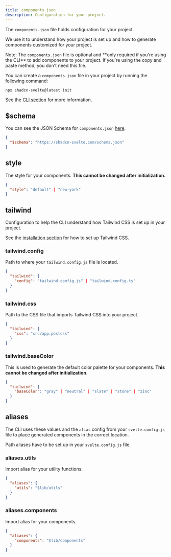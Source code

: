 ```yaml
---
title: components.json
description: Configuration for your project.
---
```


<script>
    import { Callout, ComponentPreview } from '@/components/docs'
</script>

The `components.json` file holds configuration for your project.

We use it to understand how your project is set up and how to generate components customized for your project.

<Callout class="mt-6">
  Note: The <code>components.json</code> file is optional and **only required if you're
  using the CLI** to add components to your project. If you're using the copy
  and paste method, you don't need this file.
</Callout>

You can create a `components.json` file in your project by running the following command:

```bash
npx shadcn-svelte@latest init
```

See the [CLI section](/docs/cli) for more information.

## $schema

You can see the JSON Schema for `components.json` [here](https://shadcn-svelte.com/schema.json).

```json title="components.json"
{
  "$schema": "https://shadcn-svelte.com/schema.json"
}
```

## style

The style for your components. **This cannot be changed after initialization.**

```json title="components.json"
{
  "style": "default" | "new-york"
}
```

<ComponentPreview name="card-with-form">

<div />

</ComponentPreview>

## tailwind

Configuration to help the CLI understand how Tailwind CSS is set up in your project.

See the [installation section](/docs/installation) for how to set up Tailwind CSS.

### tailwind.config

Path to where your `tailwind.config.js` file is located.

```json title="components.json"
{
  "tailwind": {
    "config": "tailwind.config.js" | "tailwind.config.ts"
  }
}
```

### tailwind.css

Path to the CSS file that imports Tailwind CSS into your project.

```json title="components.json"
{
  "tailwind": {
    "css": "src/app.postcss"
  }
}
```

### tailwind.baseColor

This is used to generate the default color palette for your components. **This cannot be changed after initialization.**

```json title="components.json"
{
  "tailwind": {
    "baseColor": "gray" | "neutral" | "slate" | "stone" | "zinc"
  }
}
```

## aliases

The CLI uses these values and the `alias` config from your `svelte.config.js` file to place generated components in the correct location.

Path aliases have to be set up in your `svelte.config.js` file.

### aliases.utils

Import alias for your utility functions.

```json title="components.json"
{
  "aliases": {
    "utils": "$lib/utils"
  }
}
```

### aliases.components

Import alias for your components.

```json title="components.json"
{
  "aliases": {
    "components": "$lib/components"
  }
}
```
